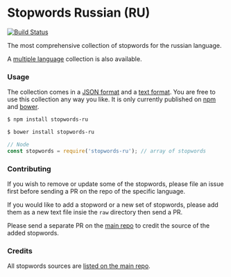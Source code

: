 Stopwords Russian (RU)
=======

[![Build Status](https://travis-ci.org/stopwords-iso/stopwords-ru.svg?branch=master)](https://travis-ci.org/stopwords-iso/stopwords-ru)

The most comprehensive collection of stopwords for the russian language.

A [multiple language](https://github.com/stopwords-iso/stopwords-iso) collection is also available.

### Usage

The collection comes in a
[JSON format](https://raw.githubusercontent.com/stopwords-iso/stopwords-iso/master/stopwords-ru.json) and a
[text format](https://raw.githubusercontent.com/stopwords-iso/stopwords-iso/master/stopwords-ru.txt).
You are free to use this collection any way you like.
It is only currently published on [npm](https://www.npmjs.com/stopwords-ru) and [bower](https://bower.io).

```sh
$ npm install stopwords-ru
```

```sh
$ bower install stopwords-ru
```

```js
// Node
const stopwords = require('stopwords-ru'); // array of stopwords
```

### Contributing

If you wish to remove or update some of the stopwords, please file an issue first before sending a PR on the repo of the specific language.

If you would like to add a stopword or a new set of stopwords, please add them as a new text file insie the `raw` directory then send a PR.

Please send a separate PR on the [main repo](https://github.com/stopwords-iso/stopwords-iso) to credit the source of the added stopwords.

### Credits

All stopwords sources are [listed on the main repo](https://github.com/stopwords-iso/stopwords-iso/blob/master/CREDITS.md).
